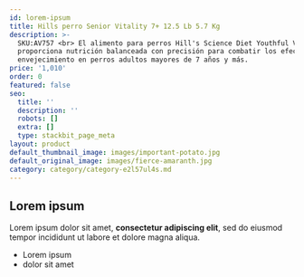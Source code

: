 ```yaml
---
id: lorem-ipsum
title: Hills perro Senior Vitality 7+ 12.5 Lb 5.7 Kg
description: >-
  SKU:AV757 <br> El alimento para perros Hill's Science Diet Youthful Vitality
  proporciona nutrición balanceada con precisión para combatir los efectos del
  envejecimiento en perros adultos mayores de 7 años y más.
price: '1,010'
order: 0
featured: false
seo:
  title: ''
  description: ''
  robots: []
  extra: []
  type: stackbit_page_meta
layout: product
default_thumbnail_image: images/important-potato.jpg
default_original_image: images/fierce-amaranth.jpg
category: category/category-e2l57ul4s.md
---
```

## Lorem ipsum

Lorem ipsum dolor sit amet, **consectetur adipiscing elit**, sed do eiusmod tempor incididunt ut labore et dolore magna aliqua.

- Lorem ipsum
- dolor sit amet